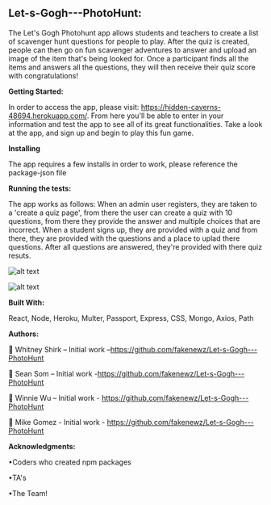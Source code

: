 <h2><b>Let-s-Gogh---PhotoHunt:</b></h2>

The Let's Gogh Photohunt app allows students and teachers to create a list of scavenger hunt questions for people to play. After the quiz is created, people can then go on fun scavenger adventures to answer and upload an image of the item that's being looked for. Once a participant finds all the items and answers all the questions, they will then receive their quiz score with congratulations!


<b>Getting Started:</b> 

In order to access the app, please visit: https://hidden-caverns-48694.herokuapp.com/. From here you'll be able to enter in your information and test the app to see all of its great functionalities. Take a look at the app, and sign up and begin to play this fun game.

<b>Installing</b>

The app requires a few installs in order to work, please reference the package-json file

<b>Running the tests: </b>

The app works as follows:
When an admin user registers, they are taken to a 'create a quiz page', from there the user can create a quiz with 10 questions, from there they provide the answer and multiple choices that are incorrect. When a student signs up, they are provided with a quiz and from there, they are provided with the questions and a place to uplad there questions. After all questions are answered, they're provided with there quiz resuts. 

![alt text]()

![alt text]()

<b>Built With:</b>

React,
Node,
Heroku,
Multer,
Passport,
Express,
CSS,
Mongo,
Axios,
Path



<b>Authors: </b>

:camel: Whitney Shirk – Initial work –https://github.com/fakenewz/Let-s-Gogh---PhotoHunt

:elephant: Sean Som – Initial work -https://github.com/fakenewz/Let-s-Gogh---PhotoHunt

:ox: Winnie Wu – Initial work - https://github.com/fakenewz/Let-s-Gogh---PhotoHunt

:crocodile: Mike Gomez - Initial work - https://github.com/fakenewz/Let-s-Gogh---PhotoHunt
 

<b>Acknowledgments:</b>

•Coders who created npm packages

•TA's

•The Team!
